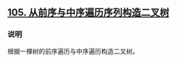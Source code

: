 ## [105. 从前序与中序遍历序列构造二叉树](https://leetcode-cn.com/problems/construct-binary-tree-from-preorder-and-inorder-traversal/)

### 说明
根据一棵树的前序遍历与中序遍历构造二叉树。
